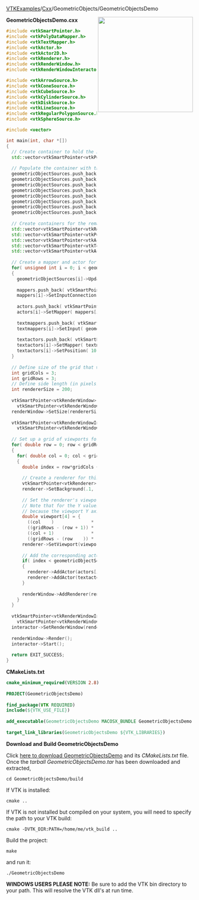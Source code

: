 [VTKExamples](/index/)/[Cxx](/Cxx)/GeometricObjects/GeometricObjectsDemo

<img align="right" src="https://github.com/lorensen/VTKExamples/blob/gh-pages/Testing/Baseline/GeometricObjects/TestGeometricObjectsDemo.png?raw=true" width="256" />

**GeometricObjectsDemo.cxx**
```c++
#include <vtkSmartPointer.h>
#include <vtkPolyDataMapper.h>
#include <vtkTextMapper.h>
#include <vtkActor.h>
#include <vtkActor2D.h>
#include <vtkRenderer.h>
#include <vtkRenderWindow.h>
#include <vtkRenderWindowInteractor.h>

#include <vtkArrowSource.h>
#include <vtkConeSource.h>
#include <vtkCubeSource.h>
#include <vtkCylinderSource.h>
#include <vtkDiskSource.h>
#include <vtkLineSource.h>
#include <vtkRegularPolygonSource.h>
#include <vtkSphereSource.h>

#include <vector>

int main(int, char *[])
{
  // Create container to hold the 3D object generators (sources)
  std::vector<vtkSmartPointer<vtkPolyDataAlgorithm> > geometricObjectSources;
  
  // Populate the container with the various object sources to be demonstrated
  geometricObjectSources.push_back( vtkSmartPointer<vtkArrowSource>::New() );
  geometricObjectSources.push_back( vtkSmartPointer<vtkConeSource>::New() );
  geometricObjectSources.push_back( vtkSmartPointer<vtkCubeSource>::New() );
  geometricObjectSources.push_back( vtkSmartPointer<vtkCylinderSource>::New() );
  geometricObjectSources.push_back( vtkSmartPointer<vtkDiskSource>::New() );
  geometricObjectSources.push_back( vtkSmartPointer<vtkLineSource>::New() );
  geometricObjectSources.push_back( vtkSmartPointer<vtkRegularPolygonSource>::New() );
  geometricObjectSources.push_back( vtkSmartPointer<vtkSphereSource>::New() );
  
  // Create containers for the remaining nodes of each pipeline
  std::vector<vtkSmartPointer<vtkRenderer> > renderers;
  std::vector<vtkSmartPointer<vtkPolyDataMapper> > mappers;
  std::vector<vtkSmartPointer<vtkActor> > actors;
  std::vector<vtkSmartPointer<vtkTextMapper> > textmappers;
  std::vector<vtkSmartPointer<vtkActor2D> > textactors;
  
  // Create a mapper and actor for each object and the corresponding text label
  for( unsigned int i = 0; i < geometricObjectSources.size(); i++ )
  {
    geometricObjectSources[i]->Update();
    
    mappers.push_back( vtkSmartPointer<vtkPolyDataMapper>::New() );
    mappers[i]->SetInputConnection( geometricObjectSources[i]->GetOutputPort() );
    
    actors.push_back( vtkSmartPointer<vtkActor>::New() );
    actors[i]->SetMapper( mappers[i] );
    
    textmappers.push_back( vtkSmartPointer<vtkTextMapper>::New() );
    textmappers[i]->SetInput( geometricObjectSources[i]->GetClassName() ); // set text label to the name of the object source
    
    textactors.push_back( vtkSmartPointer<vtkActor2D>::New() );
    textactors[i]->SetMapper( textmappers[i] );
    textactors[i]->SetPosition( 10, 10); // Note: the position of an Actor2D is specified in display coordinates
  }
  
  // Define size of the grid that will hold the objects
  int gridCols = 3;
  int gridRows = 3;
  // Define side length (in pixels) of each renderer square
  int rendererSize = 200;
  
  vtkSmartPointer<vtkRenderWindow> renderWindow =
    vtkSmartPointer<vtkRenderWindow>::New();
  renderWindow->SetSize(rendererSize*gridCols, rendererSize*gridRows);
  
  vtkSmartPointer<vtkRenderWindowInteractor> renderWindowInteractor =
    vtkSmartPointer<vtkRenderWindowInteractor>::New();
  
  // Set up a grid of viewports for each renderer
  for( double row = 0; row < gridRows; row++ )
  {
    for( double col = 0; col < gridCols; col++ )
    {
      double index = row*gridCols + col;
      
      // Create a renderer for this grid cell
      vtkSmartPointer<vtkRenderer> renderer = vtkSmartPointer<vtkRenderer>::New();
      renderer->SetBackground(.1, .2, .3);
      
      // Set the renderer's viewport dimensions (xmin, ymin, xmax, ymax) within the render window.
      // Note that for the Y values, we need to subtract the row index from gridRows
      // because the viewport Y axis points upwards, but we want to draw the grid from top to down
      double viewport[4] = {
        ((col    )              * rendererSize) / (gridCols * rendererSize),
        ((gridRows - (row + 1)) * rendererSize) / (gridRows * rendererSize),
        ((col + 1)              * rendererSize) / (gridCols * rendererSize),
        ((gridRows - (row    )) * rendererSize) / (gridRows * rendererSize) };
      renderer->SetViewport(viewport);
      
      // Add the corresponding actor and label for this grid cell, if they exist
      if( index < geometricObjectSources.size() )
      {
        renderer->AddActor(actors[index]);
        renderer->AddActor(textactors[index]);
      }
      
      renderWindow->AddRenderer(renderer);
    }
  }
  
  vtkSmartPointer<vtkRenderWindowInteractor> interactor =
    vtkSmartPointer<vtkRenderWindowInteractor>::New();
  interactor->SetRenderWindow(renderWindow);
  
  renderWindow->Render();
  interactor->Start();
  
  return EXIT_SUCCESS;
}
```
**CMakeLists.txt**
```cmake
cmake_minimum_required(VERSION 2.8)
 
PROJECT(GeometricObjectsDemo)
 
find_package(VTK REQUIRED)
include(${VTK_USE_FILE})
 
add_executable(GeometricObjectsDemo MACOSX_BUNDLE GeometricObjectsDemo.cxx)
 
target_link_libraries(GeometricObjectsDemo ${VTK_LIBRARIES})
```

**Download and Build GeometricObjectsDemo**

Click [here to download GeometricObjectsDemo](https://github.com/lorensen/VTKWikiExamplesTarballs/raw/master/GeometricObjectsDemo.tar) and its *CMakeLists.txt* file.
Once the *tarball GeometricObjectsDemo.tar* has been downloaded and extracted,
```
cd GeometricObjectsDemo/build 
```
If VTK is installed:
```
cmake ..
```
If VTK is not installed but compiled on your system, you will need to specify the path to your VTK build:
```
cmake -DVTK_DIR:PATH=/home/me/vtk_build ..
```
Build the project:
```
make
```
and run it:
```
./GeometricObjectsDemo
```
**WINDOWS USERS PLEASE NOTE:** Be sure to add the VTK bin directory to your path. This will resolve the VTK dll's at run time.

